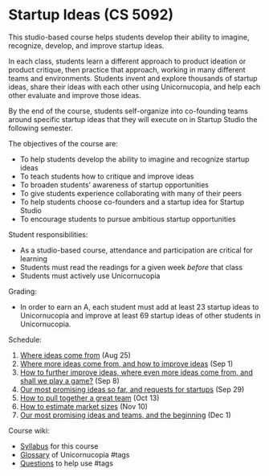 # Startup Ideas (CS 5092)

This studio-based course helps students develop their ability to imagine, recognize, develop, and improve startup ideas. 

In each class, students learn a different approach to product ideation or product critique, then practice that approach, working in many different teams and environments. Students invent and explore thousands of startup ideas, share their ideas with each other using Unicornucopia, and help each other evaluate and improve those ideas.

By the end of the course, students self-organize into co-founding teams around specific startup ideas that they will execute on in Startup Studio the following semester.

The objectives of the course are:

* To help students develop the ability to imagine and recognize startup ideas
* To teach students how to critique and improve ideas
* To broaden students’ awareness of startup opportunities
* To give students experience collaborating with many of their peers
* To help students choose co-founders and a startup idea for Startup Studio
* To encourage students to pursue ambitious startup opportunities

Student responsibilities:

* As a studio-based course, attendance and participation are critical for learning
* Students must read the readings for a given week *before* that class
* Students must actively use Unicornucopia

Grading:

* In order to earn an A, each student must add at least 23 startup ideas to Unicornucopia and improve at least 69 startup ideas of other students in Unicornucopia.

Schedule:

1. [Where ideas come from](https://github.com/cornelltech/startup-ideas/wiki/Syllabus#class-1-where-ideas-come-from) (Aug 25)
1. [Where more ideas come from, and how to improve ideas](https://github.com/cornelltech/startup-ideas/wiki/Syllabus#class-2-where-more-ideas-come-from-and-how-to-improve-ideas) (Sep 1)
1. [How to further improve ideas, where even more ideas come from, and shall we play a game?](https://github.com/cornelltech/startup-ideas/wiki/Syllabus#class-3-how-to-further-improve-ideas-where-even-more-ideas-come-from-and-shall-we-play-a-game) (Sep 8)
1. [Our most promising ideas so far, and requests for startups](https://github.com/cornelltech/startup-ideas/wiki/Syllabus#class-4-our-most-promising-ideas-so-far-and-requests-for-startups) (Sep 29)
1. [How to pull together a great team](https://github.com/cornelltech/startup-ideas/wiki/Syllabus#class-5-how-to-pull-together-a-great-team) (Oct 13)
1. [How to estimate market sizes](https://github.com/cornelltech/startup-ideas/wiki/Syllabus#class-6-how-to-estimate-market-sizes) (Nov 10)
1. [Our most promising ideas and teams, and the beginning](https://github.com/cornelltech/startup-ideas/wiki/Syllabus#class-7-our-most-promising-ideas-and-teams-and-the-beginning) (Dec 1)

Course wiki:

* [Syllabus](https://github.com/cornelltech/startup-ideas/wiki/Syllabus) for this course
* [Glossary](https://github.com/cornelltech/startup-ideas/wiki/Glossary) of Unicornucopia #tags
* [Questions](https://github.com/cornelltech/startup-ideas/wiki/Questions) to help use #tags
